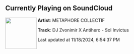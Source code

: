 ## Currently Playing on SoundCloud

[<img align="left" width="100" src="https://i1.sndcdn.com/artworks-JmzEccexaJoqSzjV-WKVTzw-t500x500.jpg">](https://soundcloud.com/metaphorecollectif/dj-zvonimir-x-antihero-sol-invictus)

**Artist**: METAPHORE COLLECTIF 

**Track**: DJ Zvonimir X Antihero - Sol Invictus

Last updated at 11/18/2024, 6:54:37 PM
